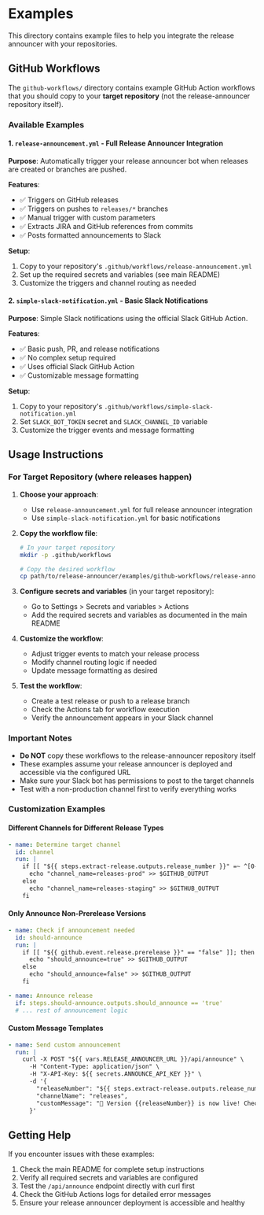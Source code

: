 # Examples

This directory contains example files to help you integrate the release announcer with your repositories.

## GitHub Workflows

The `github-workflows/` directory contains example GitHub Action workflows that you should copy to your **target repository** (not the release-announcer repository itself).

### Available Examples

#### 1. `release-announcement.yml` - Full Release Announcer Integration

**Purpose**: Automatically trigger your release announcer bot when releases are created or branches are pushed.

**Features**:
- ✅ Triggers on GitHub releases
- ✅ Triggers on pushes to `releases/*` branches  
- ✅ Manual trigger with custom parameters
- ✅ Extracts JIRA and GitHub references from commits
- ✅ Posts formatted announcements to Slack

**Setup**:
1. Copy to your repository's `.github/workflows/release-announcement.yml`
2. Set up the required secrets and variables (see main README)
3. Customize the triggers and channel routing as needed

#### 2. `simple-slack-notification.yml` - Basic Slack Notifications

**Purpose**: Simple Slack notifications using the official Slack GitHub Action.

**Features**:
- ✅ Basic push, PR, and release notifications
- ✅ No complex setup required
- ✅ Uses official Slack GitHub Action
- ✅ Customizable message formatting

**Setup**:
1. Copy to your repository's `.github/workflows/simple-slack-notification.yml`
2. Set `SLACK_BOT_TOKEN` secret and `SLACK_CHANNEL_ID` variable
3. Customize the trigger events and message formatting

## Usage Instructions

### For Target Repository (where releases happen)

1. **Choose your approach**:
   - Use `release-announcement.yml` for full release announcer integration
   - Use `simple-slack-notification.yml` for basic notifications

2. **Copy the workflow file**:
   ```bash
   # In your target repository
   mkdir -p .github/workflows
   
   # Copy the desired workflow
   cp path/to/release-announcer/examples/github-workflows/release-announcement.yml .github/workflows/
   ```

3. **Configure secrets and variables** (in your target repository):
   - Go to Settings > Secrets and variables > Actions
   - Add the required secrets and variables as documented in the main README

4. **Customize the workflow**:
   - Adjust trigger events to match your release process
   - Modify channel routing logic if needed
   - Update message formatting as desired

5. **Test the workflow**:
   - Create a test release or push to a release branch
   - Check the Actions tab for workflow execution
   - Verify the announcement appears in your Slack channel

### Important Notes

- **Do NOT** copy these workflows to the release-announcer repository itself
- These examples assume your release announcer is deployed and accessible via the configured URL
- Make sure your Slack bot has permissions to post to the target channels
- Test with a non-production channel first to verify everything works

### Customization Examples

#### Different Channels for Different Release Types

```yaml
- name: Determine target channel
  id: channel
  run: |
    if [[ "${{ steps.extract-release.outputs.release_number }}" =~ ^[0-9]+\.[0-9]+\.[0-9]+$ ]]; then
      echo "channel_name=releases-prod" >> $GITHUB_OUTPUT
    else
      echo "channel_name=releases-staging" >> $GITHUB_OUTPUT  
    fi
```

#### Only Announce Non-Prerelease Versions

```yaml
- name: Check if announcement needed
  id: should-announce
  run: |
    if [[ "${{ github.event.release.prerelease }}" == "false" ]]; then
      echo "should_announce=true" >> $GITHUB_OUTPUT
    else
      echo "should_announce=false" >> $GITHUB_OUTPUT
    fi

- name: Announce release
  if: steps.should-announce.outputs.should_announce == 'true'
  # ... rest of announcement logic
```

#### Custom Message Templates

```yaml
- name: Send custom announcement
  run: |
    curl -X POST "${{ vars.RELEASE_ANNOUNCER_URL }}/api/announce" \
      -H "Content-Type: application/json" \
      -H "X-API-Key: ${{ secrets.ANNOUNCE_API_KEY }}" \
      -d '{
        "releaseNumber": "${{ steps.extract-release.outputs.release_number }}",
        "channelName": "releases",
        "customMessage": "🎉 Version {{releaseNumber}} is now live! Check out the {{changeCount}} new features and fixes."
      }'
```

## Getting Help

If you encounter issues with these examples:

1. Check the main README for complete setup instructions
2. Verify all required secrets and variables are configured
3. Test the `/api/announce` endpoint directly with curl first
4. Check the GitHub Actions logs for detailed error messages
5. Ensure your release announcer deployment is accessible and healthy 